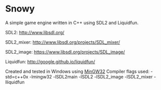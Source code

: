 # Snowy
A simple game engine written in C++ using SDL2 and Liquidfun.

SDL2: http://www.libsdl.org/

SDL2_mixer: http://www.libsdl.org/projects/SDL_mixer/

SDL2_image: https://www.libsdl.org/projects/SDL_image/

Liquidfun: http://google.github.io/liquidfun/

Created and tested in Windows using [MinGW32](http://www.mingw.org/)
Compiler flags used:
-std=c++0x -lmingw32 -lSDL2main -lSDL2 -lSDL2_image  -lSDL2_mixer  -lliquidfun
